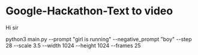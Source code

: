 # Google-Hackathon-Text to video
Hi sir

python3 main.py --prompt "girl is running" --negative_prompt "boy" --step 28 --scale 3.5 --width 1024 --height 1024 --frames 25
